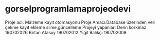# gorselprogramlamaprojeodevi

Proje adı: Malzeme kayıt otomasyonu
Proje Amacı:Database üzerinden veri çekme kayıt ekleme silme,güncelleme
Projeyi yapanlar:
Derin korkmaz 190702026
Birtan Atasoy 190702012
Yiğit Balıkçı 190702009
